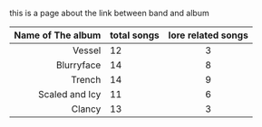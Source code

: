 
this is a page about the link between band and album


Name of The album    | total songs  | lore related songs 
---------:| :----- |:-----:
Vessel      |  12 | 3
Blurryface   |    14 | 8
Trench    |     14 | 9
Scaled and Icy    | 11| 6
Clancy      |  13 | 3
